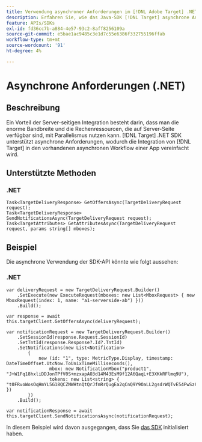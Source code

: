 ```yaml
---
title: Verwendung asynchroner Anforderungen im [!DNL Adobe Target] .NET SDK
description: Erfahren Sie, wie das Java-SDK [!DNL Target] asynchrone Anforderungen unterstützt, wodurch die effektive Zielzeit auf null reduziert werden kann.
feature: APIs/SDKs
exl-id: fd36cc7b-a884-4e57-93c2-8aff8256109a
source-git-commit: e5bae1ac9485c3e1d7c55e6386f332755196ffab
workflow-type: tm+mt
source-wordcount: '91'
ht-degree: 4%

---
```


# Asynchrone Anforderungen (.NET)

## Beschreibung

Ein Vorteil der Server-seitigen Integration besteht darin, dass man die enorme Bandbreite und die Rechenressourcen, die auf Server-Seite verfügbar sind, mit Parallelismus nutzen kann. [!DNL Target] .NET SDK unterstützt asynchrone Anforderungen, wodurch die Integration von [!DNL Target] in den vorhandenen asynchronen Workflow einer App vereinfacht wird.

## Unterstützte Methoden

### \.NET

```dotnet {line-numbers="true"}
Task<TargetDeliveryResponse> GetOffersAsync(TargetDeliveryRequest request);
Task<TargetDeliveryResponse> SendNotificationsAsync(TargetDeliveryRequest request);
Task<TargetAttributes> GetAttributesAsync(TargetDeliveryRequest request, params string[] mboxes);
```

## Beispiel

Die asynchrone Verwendung der SDK-API könnte wie folgt aussehen:

### \.NET

```dotnet {line-numbers="true"}
var deliveryRequest = new TargetDeliveryRequest.Builder()
    .SetExecute(new ExecuteRequest(mboxes: new List<MboxRequest> { new MboxRequest(index: 1, name: "a1-serverside-ab") }))
    .Build();

var response = await this.targetClient.GetOffersAsync(deliveryRequest);

var notificationRequest = new TargetDeliveryRequest.Builder()
    .SetSessionId(response.Request.SessionId)
    .SetTntId(response.Response?.Id?.TntId)
    .SetNotifications(new List<Notification>
        {
            new (id: "1", type: MetricType.Display, timestamp: DateTimeOffset.UtcNow.ToUnixTimeMilliseconds(),
                mbox: new NotificationMbox("product1", "J+W1Fq18hxliDDJonTPfV0S+mzxapAO3d14M43EsM9f12A6QaqL+E3XKkRFlmq9U"),
                tokens: new List<string> { "t0FRvoWosOqHmYL5G18QCZNWHtnQtQrJfmRrQugEa2qCnQ9Y9OaLL2gsdrWQTvE54PwSz67rmXWmSnkXpSSS2Q==" })
        })
    .Build();

var notificationResponse = await this.targetClient.SendNotificationsAsync(notificationRequest);
```

In diesem Beispiel wird davon ausgegangen, dass Sie [das SDK](initialize-sdk.md) initialisiert haben.
